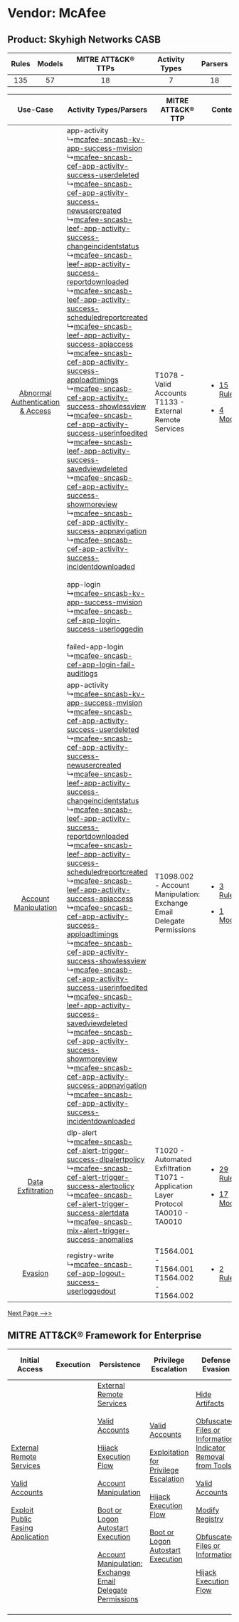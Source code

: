 Vendor: McAfee
==============
Product: Skyhigh Networks CASB
------------------------------
| Rules | Models | MITRE ATT&CK® TTPs | Activity Types | Parsers |
|:-----:|:------:|:------------------:|:--------------:|:-------:|
|  135  |   57   |         18         |       7        |   18    |

|    Use-Case    | Activity Types/Parsers    | MITRE ATT&CK® TTP    | Content    |
|:----:| ---- | ---- | ---- |
| [Abnormal Authentication & Access](../../../UseCases/uc_abnormal_authentication_&_access.md) |  app-activity<br> ↳[mcafee-sncasb-kv-app-success-mvision](Ps/pC_mcafeesncasbkvappsuccessmvision.md)<br> ↳[mcafee-sncasb-cef-app-activity-success-userdeleted](Ps/pC_mcafeesncasbcefappactivitysuccessuserdeleted.md)<br> ↳[mcafee-sncasb-cef-app-activity-success-newusercreated](Ps/pC_mcafeesncasbcefappactivitysuccessnewusercreated.md)<br> ↳[mcafee-sncasb-leef-app-activity-success-changeincidentstatus](Ps/pC_mcafeesncasbleefappactivitysuccesschangeincidentstatus.md)<br> ↳[mcafee-sncasb-leef-app-activity-success-reportdownloaded](Ps/pC_mcafeesncasbleefappactivitysuccessreportdownloaded.md)<br> ↳[mcafee-sncasb-leef-app-activity-success-scheduledreportcreated](Ps/pC_mcafeesncasbleefappactivitysuccessscheduledreportcreated.md)<br> ↳[mcafee-sncasb-leef-app-activity-success-apiaccess](Ps/pC_mcafeesncasbleefappactivitysuccessapiaccess.md)<br> ↳[mcafee-sncasb-cef-app-activity-success-apploadtimings](Ps/pC_mcafeesncasbcefappactivitysuccessapploadtimings.md)<br> ↳[mcafee-sncasb-cef-app-activity-success-showlessview](Ps/pC_mcafeesncasbcefappactivitysuccessshowlessview.md)<br> ↳[mcafee-sncasb-cef-app-activity-success-userinfoedited](Ps/pC_mcafeesncasbcefappactivitysuccessuserinfoedited.md)<br> ↳[mcafee-sncasb-leef-app-activity-success-savedviewdeleted](Ps/pC_mcafeesncasbleefappactivitysuccesssavedviewdeleted.md)<br> ↳[mcafee-sncasb-cef-app-activity-success-showmoreview](Ps/pC_mcafeesncasbcefappactivitysuccessshowmoreview.md)<br> ↳[mcafee-sncasb-cef-app-activity-success-appnavigation](Ps/pC_mcafeesncasbcefappactivitysuccessappnavigation.md)<br> ↳[mcafee-sncasb-cef-app-activity-success-incidentdownloaded](Ps/pC_mcafeesncasbcefappactivitysuccessincidentdownloaded.md)<br><br> app-login<br> ↳[mcafee-sncasb-kv-app-success-mvision](Ps/pC_mcafeesncasbkvappsuccessmvision.md)<br> ↳[mcafee-sncasb-cef-app-login-success-userloggedin](Ps/pC_mcafeesncasbcefapploginsuccessuserloggedin.md)<br><br> failed-app-login<br> ↳[mcafee-sncasb-cef-app-login-fail-auditlogs](Ps/pC_mcafeesncasbcefapploginfailauditlogs.md)<br> | T1078 - Valid Accounts<br>T1133 - External Remote Services<br>    | [<ul><li>15 Rules</li></ul><ul><li>4 Models</li></ul>](RM/r_m_mcafee_skyhigh_networks_casb_Abnormal_Authentication_&_Access.md) |
|    [Account Manipulation](../../../UseCases/uc_account_manipulation.md)    |  app-activity<br> ↳[mcafee-sncasb-kv-app-success-mvision](Ps/pC_mcafeesncasbkvappsuccessmvision.md)<br> ↳[mcafee-sncasb-cef-app-activity-success-userdeleted](Ps/pC_mcafeesncasbcefappactivitysuccessuserdeleted.md)<br> ↳[mcafee-sncasb-cef-app-activity-success-newusercreated](Ps/pC_mcafeesncasbcefappactivitysuccessnewusercreated.md)<br> ↳[mcafee-sncasb-leef-app-activity-success-changeincidentstatus](Ps/pC_mcafeesncasbleefappactivitysuccesschangeincidentstatus.md)<br> ↳[mcafee-sncasb-leef-app-activity-success-reportdownloaded](Ps/pC_mcafeesncasbleefappactivitysuccessreportdownloaded.md)<br> ↳[mcafee-sncasb-leef-app-activity-success-scheduledreportcreated](Ps/pC_mcafeesncasbleefappactivitysuccessscheduledreportcreated.md)<br> ↳[mcafee-sncasb-leef-app-activity-success-apiaccess](Ps/pC_mcafeesncasbleefappactivitysuccessapiaccess.md)<br> ↳[mcafee-sncasb-cef-app-activity-success-apploadtimings](Ps/pC_mcafeesncasbcefappactivitysuccessapploadtimings.md)<br> ↳[mcafee-sncasb-cef-app-activity-success-showlessview](Ps/pC_mcafeesncasbcefappactivitysuccessshowlessview.md)<br> ↳[mcafee-sncasb-cef-app-activity-success-userinfoedited](Ps/pC_mcafeesncasbcefappactivitysuccessuserinfoedited.md)<br> ↳[mcafee-sncasb-leef-app-activity-success-savedviewdeleted](Ps/pC_mcafeesncasbleefappactivitysuccesssavedviewdeleted.md)<br> ↳[mcafee-sncasb-cef-app-activity-success-showmoreview](Ps/pC_mcafeesncasbcefappactivitysuccessshowmoreview.md)<br> ↳[mcafee-sncasb-cef-app-activity-success-appnavigation](Ps/pC_mcafeesncasbcefappactivitysuccessappnavigation.md)<br> ↳[mcafee-sncasb-cef-app-activity-success-incidentdownloaded](Ps/pC_mcafeesncasbcefappactivitysuccessincidentdownloaded.md)<br>    | T1098.002 - Account Manipulation: Exchange Email Delegate Permissions<br>    | [<ul><li>3 Rules</li></ul><ul><li>1 Models</li></ul>](RM/r_m_mcafee_skyhigh_networks_casb_Account_Manipulation.md)    |
|    [Data Exfiltration](../../../UseCases/uc_data_exfiltration.md)    |  dlp-alert<br> ↳[mcafee-sncasb-cef-alert-trigger-success-dlpalertpolicy](Ps/pC_mcafeesncasbcefalerttriggersuccessdlpalertpolicy.md)<br> ↳[mcafee-sncasb-cef-alert-trigger-success-alertpolicy](Ps/pC_mcafeesncasbcefalerttriggersuccessalertpolicy.md)<br> ↳[mcafee-sncasb-cef-alert-trigger-success-alertdata](Ps/pC_mcafeesncasbcefalerttriggersuccessalertdata.md)<br> ↳[mcafee-sncasb-mix-alert-trigger-success-anomalies](Ps/pC_mcafeesncasbmixalerttriggersuccessanomalies.md)<br>    | T1020 - Automated Exfiltration<br>T1071 - Application Layer Protocol<br>TA0010 - TA0010<br> | [<ul><li>29 Rules</li></ul><ul><li>17 Models</li></ul>](RM/r_m_mcafee_skyhigh_networks_casb_Data_Exfiltration.md)    |
|    [Evasion](../../../UseCases/uc_evasion.md)    |  registry-write<br> ↳[mcafee-sncasb-cef-app-logout-success-userloggedout](Ps/pC_mcafeesncasbcefapplogoutsuccessuserloggedout.md)<br>    | T1564.001 - T1564.001<br>T1564.002 - T1564.002<br>    | [<ul><li>2 Rules</li></ul>](RM/r_m_mcafee_skyhigh_networks_casb_Evasion.md)    |
[Next Page -->>](2_ds_mcafee_skyhigh_networks_casb.md)

MITRE ATT&CK® Framework for Enterprise
--------------------------------------
| Initial Access                                                                                                                                                                                                                         | Execution | Persistence                                                                                                                                                                                                                                                                                                                                                                                                                                                                                                 | Privilege Escalation                                                                                                                                                                                                                                                                                                          | Defense Evasion                                                                                                                                                                                                                                                                                                                                                                                                                                                                                | Credential Access | Discovery | Lateral Movement | Collection                                                                                                                                                            | Command and Control                                                                                                                                                                                                      | Exfiltration                                                                | Impact |
| -------------------------------------------------------------------------------------------------------------------------------------------------------------------------------------------------------------------------------------- | --------- | ----------------------------------------------------------------------------------------------------------------------------------------------------------------------------------------------------------------------------------------------------------------------------------------------------------------------------------------------------------------------------------------------------------------------------------------------------------------------------------------------------------- | ----------------------------------------------------------------------------------------------------------------------------------------------------------------------------------------------------------------------------------------------------------------------------------------------------------------------------- | ---------------------------------------------------------------------------------------------------------------------------------------------------------------------------------------------------------------------------------------------------------------------------------------------------------------------------------------------------------------------------------------------------------------------------------------------------------------------------------------------- | ----------------- | --------- | ---------------- | --------------------------------------------------------------------------------------------------------------------------------------------------------------------- | ------------------------------------------------------------------------------------------------------------------------------------------------------------------------------------------------------------------------ | --------------------------------------------------------------------------- | ------ |
| [External Remote Services](https://attack.mitre.org/techniques/T1133)<br><br>[Valid Accounts](https://attack.mitre.org/techniques/T1078)<br><br>[Exploit Public Fasing Application](https://attack.mitre.org/techniques/T1190)<br><br> |           | [External Remote Services](https://attack.mitre.org/techniques/T1133)<br><br>[Valid Accounts](https://attack.mitre.org/techniques/T1078)<br><br>[Hijack Execution Flow](https://attack.mitre.org/techniques/T1574)<br><br>[Account Manipulation](https://attack.mitre.org/techniques/T1098)<br><br>[Boot or Logon Autostart Execution](https://attack.mitre.org/techniques/T1547)<br><br>[Account Manipulation: Exchange Email Delegate Permissions](https://attack.mitre.org/techniques/T1098/002)<br><br> | [Valid Accounts](https://attack.mitre.org/techniques/T1078)<br><br>[Exploitation for Privilege Escalation](https://attack.mitre.org/techniques/T1068)<br><br>[Hijack Execution Flow](https://attack.mitre.org/techniques/T1574)<br><br>[Boot or Logon Autostart Execution](https://attack.mitre.org/techniques/T1547)<br><br> | [Hide Artifacts](https://attack.mitre.org/techniques/T1564)<br><br>[Obfuscated Files or Information: Indicator Removal from Tools](https://attack.mitre.org/techniques/T1027/005)<br><br>[Valid Accounts](https://attack.mitre.org/techniques/T1078)<br><br>[Modify Registry](https://attack.mitre.org/techniques/T1112)<br><br>[Obfuscated Files or Information](https://attack.mitre.org/techniques/T1027)<br><br>[Hijack Execution Flow](https://attack.mitre.org/techniques/T1574)<br><br> |                   |           |                  | [Email Collection](https://attack.mitre.org/techniques/T1114)<br><br>[Email Collection: Email Forwarding Rule](https://attack.mitre.org/techniques/T1114/003)<br><br> | [Proxy: Multi-hop Proxy](https://attack.mitre.org/techniques/T1090/003)<br><br>[Application Layer Protocol](https://attack.mitre.org/techniques/T1071)<br><br>[Proxy](https://attack.mitre.org/techniques/T1090)<br><br> | [Automated Exfiltration](https://attack.mitre.org/techniques/T1020)<br><br> |        |